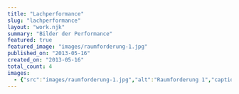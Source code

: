 ```yaml
---
title: "Lachperformance"
slug: "lachperformance"
layout: "work.njk"
summary: "Bilder der Performance"
featured: true
featured_image: "images/raumforderung-1.jpg"
published_on: "2013-05-16"
created_on: "2013-05-16"
total_count: 4
images:
  - {"src":"images/raumforderung-1.jpg","alt":"Raumforderung 1","caption":"Raumforderung 1.1 | 3-tlg. Serie | C-Print aufkaschiert | 30x20 | 2013","order":6}
---
```


